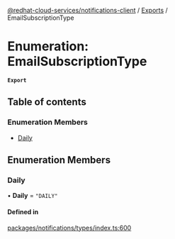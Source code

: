 [@redhat-cloud-services/notifications-client](../README.md) / [Exports](../modules.md) / EmailSubscriptionType

# Enumeration: EmailSubscriptionType

**`Export`**

## Table of contents

### Enumeration Members

- [Daily](EmailSubscriptionType.md#daily)

## Enumeration Members

### Daily

• **Daily** = ``"DAILY"``

#### Defined in

[packages/notifications/types/index.ts:600](https://github.com/RedHatInsights/javascript-clients/blob/master/packages/notifications/types/index.ts#L600)
